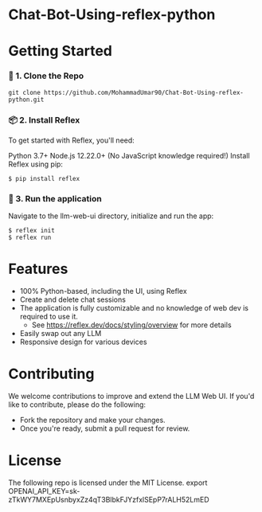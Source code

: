# Chat-Bot-Using-reflex-python
# Getting Started

### 🧬 1. Clone the Repo

```
git clone https://github.com/MohammadUmar90/Chat-Bot-Using-reflex-python.git
```
### 📦 2. Install Reflex
To get started with Reflex, you'll need:

Python 3.7+
Node.js 12.22.0+ (No JavaScript knowledge required!)
Install Reflex using pip:

```
$ pip install reflex
```
### 🚀 3. Run the application
Navigate to the llm-web-ui directory, initialize and run the app:

```
$ reflex init
$ reflex run
```

# Features
- 100% Python-based, including the UI, using Reflex
- Create and delete chat sessions
- The application is fully customizable and no knowledge of web dev is required to use it.
    - See https://reflex.dev/docs/styling/overview for more details 
- Easily swap out any LLM
- Responsive design for various devices

# Contributing

We welcome contributions to improve and extend the LLM Web UI. 
If you'd like to contribute, please do the following:
- Fork the repository and make your changes. 
- Once you're ready, submit a pull request for review.

# License
The following repo is licensed under the MIT License.
export OPENAI_API_KEY=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